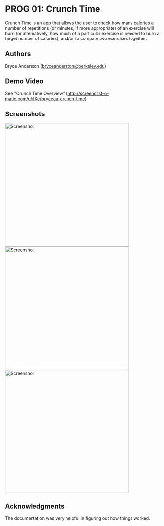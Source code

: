 # PROG 01: Crunch Time

Crunch Time is an app that allows the user to check how many calories a number of repetitions (or minutes, if more appropriate) of an exercise will burn (or alternatively, how much of a particular exercise is needed to burn a target number of calories), and/or to compare two exercises together. 

## Authors

Bryce Anderston ([bryceanderston@berkeley.edu](mailto:bryceanderston@berkeley.edu))

## Demo Video

See "Crunch Time Overview" (http://screencast-o-matic.com/u/fIXe/bryceaa-crunch-time)

## Screenshots

<img src="screenshots/FullSpinner.png" height="400" alt="Screenshot"/>
<img src="screenshots/EditText.png" height="400" alt="Screenshot"/>
<img src="screenshots/CalculateByCalories.png" height="400" alt="Screenshot"/>

## Acknowledgments

The documentation was very helpful in figuring out how things worked.
